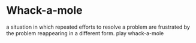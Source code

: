 # Whack-a-mole
a  situation in which repeated efforts to resolve a problem are frustrated by the problem reappearing in a different form. play whack-a-mole
